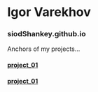 # Igor Varekhov
### siodShankey.github.io
Anchors of my projects...
#### [project_01](https://siodshankey.github.io/proejct_01/)

#### [project_01](https://siodshankey.github.io/proejct_02/)
